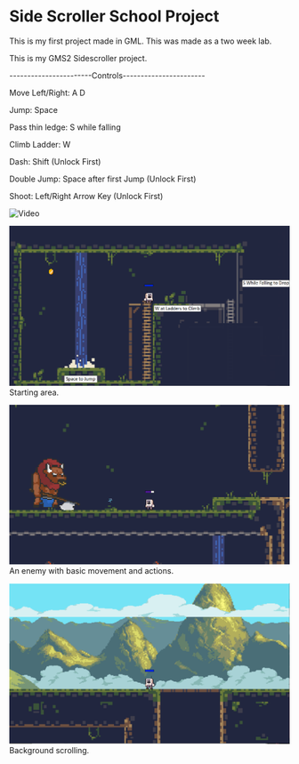 # Side Scroller School Project

This is my first project made in GML.
This was made as a two week lab.



This is my GMS2 Sidescroller project.

-----------------------Controls-----------------------

Move Left/Right: 	A  D

Jump:			Space

Pass thin ledge:	S while falling

Climb Ladder:		W

Dash:			Shift			(Unlock First)

Double Jump:		Space after first Jump	(Unlock First)

Shoot:			Left/Right Arrow Key	(Unlock First)

![Video](https://youtu.be/a28LtkqY5A8)

![Image1](https://github.com/etnishi/Portfolio/blob/main/SidescrollerSchoolProject/2022-05-15%2017_11_59-Created%20with%20GameMaker%20Studio%202.png?raw=true)
Starting area.

![Image2](https://github.com/etnishi/Portfolio/blob/main/SidescrollerSchoolProject/2022-05-15%2017_14_31-Created%20with%20GameMaker%20Studio%202.png?raw=true)
An enemy with basic movement and actions.

![Image3](https://github.com/etnishi/Portfolio/blob/main/SidescrollerSchoolProject/2022-05-15%2017_15_19-.png?raw=true)
Background scrolling.
